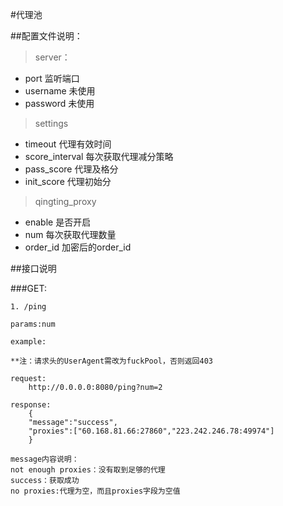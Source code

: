#代理池

##配置文件说明：

>server：

* port  监听端口
* username  未使用
* password  未使用

>settings

* timeout  代理有效时间
* score\_interval 每次获取代理减分策略
* pass\_score   代理及格分
* init\_score   代理初始分

>qingting_proxy

* enable 是否开启
* num 每次获取代理数量
* order\_id 加密后的order\_id

##接口说明

###GET:

```
1. /ping

params:num

example:

**注：请求头的UserAgent需改为fuckPool，否则返回403

request:
    http://0.0.0.0:8080/ping?num=2

response:
    {
    "message":"success",
    "proxies":["60.168.81.66:27860","223.242.246.78:49974"]
    }

message内容说明：
not enough proxies：没有取到足够的代理
success：获取成功
no proxies:代理为空，而且proxies字段为空值
```